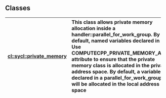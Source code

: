 ## Classes

| [cl::sycl::private_memory](./cl::sycl::private_memory/README.md) | This class allows private memory allocation inside a handler::parallel_for_work_group. By default, named variables declared in a Use COMPUTECPP_PRIVATE_MEMORY_ATTR attribute to ensure that the private memory class is allocated in the private address space. By default, a variable declared in a parallel_for_work_group will be allocated in the local address space |
| :--- | :--- |

